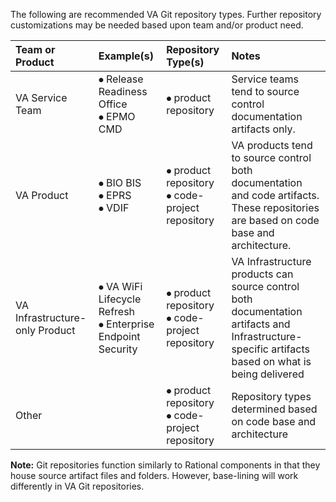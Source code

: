 The following are recommended VA Git repository types. Further repository customizations may be needed based upon team and/or product need.      

| Team or Product | Example(s) |  Repository Type(s)    | Notes |
|:--------------|:-------------|:--------------------------------------------------------------------|:-----------------|
|VA Service Team| ⦁ Release Readiness Office<br> ⦁ EPMO CMD|⦁ product repository| Service teams tend to source control documentation artifacts only. |
|VA Product| ⦁ BIO BIS <br>⦁ EPRS<br>⦁ VDIF|⦁ product repository<br>⦁ code-project repository | VA products tend to source control both documentation and code artifacts. These repositories are based on code base and architecture. |
|VA Infrastructure-only Product| ⦁ VA WiFi Lifecycle Refresh<br>⦁ Enterprise Endpoint Security|⦁ product repository<br>⦁ code-project repository| VA Infrastructure products can source control both documentation artifacts and Infrastructure-specific artifacts based on what is being delivered |
|Other|  |⦁ product repository<br>⦁ code-project repository | Repository types determined based on code base and architecture |

**Note:** Git repositories function similarly to Rational components in that they house source artifact files and folders. However, base-lining will work differently in VA Git repositories.
